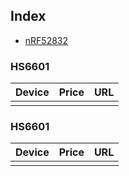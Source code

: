 ## Index
- [nRF52832](#nrf52832)

### HS6601

| Device | Price | URL |
|-|-:|-|
|  |  |  |


### HS6601


| Device | Price | URL |
|-|-:|-|
|  |  |  |
